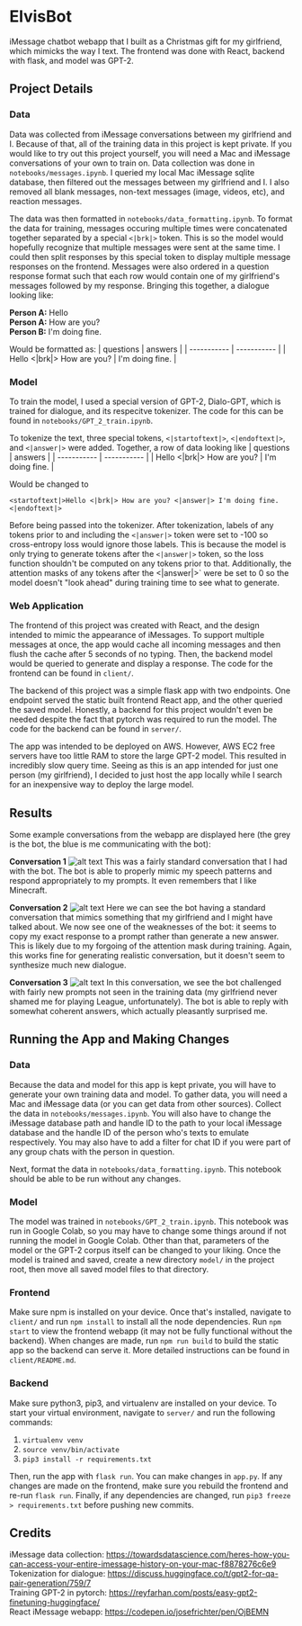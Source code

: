 # ElvisBot
iMessage chatbot webapp that I built as a Christmas gift for my girlfriend, which mimicks the way I text. The frontend was done with React, backend with flask, and model was GPT-2.

## Project Details

### Data
Data was collected from iMessage conversations between my girlfriend and I. Because of that, all of the training data in this project is kept private. If you would like to try out this project yourself, you will need a Mac and iMessage conversations of your own to train on. Data collection was done in `notebooks/messages.ipynb`. I queried my local Mac iMessage sqlite database, then filtered out the messages between my girlfriend and I. I also removed all blank messages, non-text messages (image, videos, etc), and reaction messages.

The data was then formatted in `notebooks/data_formatting.ipynb`. To format the data for training, messages occuring multiple times were concatenated together separated by a special `<|brk|>` token. This is so the model would hopefully recognize that multiple messages were sent at the same time. I could then split responses by this special token to display multiple message responses on the frontend. Messages were also ordered in a question response format such that each row would contain one of my girlfriend's messages followed by my response. Bringing this together, a dialogue looking like:

**Person A:** Hello \
**Person A:** How are you? \
**Person B:** I'm doing fine.

Would be formatted as:
| questions      | answers |
| ----------- | ----------- |
| Hello <\|brk\|> How are you? | I'm doing fine. |

### Model
To train the model, I used a special version of GPT-2, Dialo-GPT, which is trained for dialogue, and its respecitve tokenizer. The code for this can be found in `notebooks/GPT_2_train.ipynb`.

To tokenize the text, three special tokens, `<|startoftext|>`, `<|endoftext|>`, and `<|answer|>` were added. Together, a row of data looking like 
| questions      | answers |
| ----------- | ----------- |
| Hello <\|brk\|> How are you? | I'm doing fine. |

Would be changed to

`<startoftext|>Hello <|brk|> How are you? <|answer|> I'm doing fine.<|endoftext|>`

Before being passed into the tokenizer. After tokenization, labels of any tokens prior to and including the `<|answer|>` token were set to -100 so cross-entropy loss would ignore those labels. This is because the model is only trying to generate tokens after the `<|answer|>` token, so the loss function shouldn't be computed on any tokens prior to that. Additionally, the attention masks of any tokens after the <|answer|>` were be set to 0 so the model doesn't "look ahead" during training time to see what to generate.

### Web Application
The frontend of this project was created with React, and the design intended to mimic the appearance of iMessages. To support multiple messages at once, the app would cache all incoming messages and then flush the cache after 5 seconds of no typing. Then, the backend model would be queried to generate and display a response. The code for the frontend can be found in `client/`.

The backend of this project was a simple flask app with two endpoints. One endpoint served the static built frontend React app, and the other queried the saved model. Honestly, a backend for this project wouldn't even be needed despite the fact that pytorch was required to run the model. The code for the backend can be found in `server/`.

The app was intended to be deployed on AWS. However, AWS EC2 free servers have too little RAM to store the large GPT-2 model. This resulted in incredibly slow query time. Seeing as this is an app intended for just one person (my girlfriend), I decided to just host the app locally while I search for an inexpensive way to deploy the large model.

## Results
Some example conversations from the webapp are displayed here (the grey is the bot, the blue is me communicating with the bot):

**Conversation 1**
![alt text](https://github.com/ewei068/ElvisBot/blob/256f0cd583c069f486343b8adf49c9879072b1ce/example-conv1.jpg?raw=true)
This was a fairly standard conversation that I had with the bot. The bot is able to properly mimic my speech patterns and respond appropriately to my prompts. It even remembers that I like Minecraft.

**Conversation 2**
![alt text](https://github.com/ewei068/ElvisBot/blob/256f0cd583c069f486343b8adf49c9879072b1ce/example-conv2.jpg?raw=true)
Here we can see the bot having a standard conversation that mimics something that my girlfriend and I might have talked about. We now see one of the weaknesses of the bot: it seems to copy my exact response to a prompt rather than generate a new answer. This is likely due to my forgoing of the attention mask during training. Again, this works fine for generating realistic conversation, but it doesn't seem to synthesize much new dialogue.

**Conversation 3**
![alt text](https://github.com/ewei068/ElvisBot/blob/256f0cd583c069f486343b8adf49c9879072b1ce/example-conv3.jpg?raw=true)
In this conversation, we see the bot challenged with fairly new prompts not seen in the training data (my girlfriend never shamed me for playing League, unfortunately). The bot is able to reply with somewhat coherent answers, which actually pleasantly surprised me.

## Running the App and Making Changes

### Data
Because the data and model for this app is kept private, you will have to generate your own training data and model. To gather data, you will need a Mac and iMessage data (or you can get data from other sources). Collect the data in `notebooks/messages.ipynb`. You will also have to change the iMessage database path and handle ID to the path to your local iMessage database and the handle ID of the person who's texts to emulate respectively. You may also have to add a filter for chat ID if you were part of any group chats with the person in question.

Next, format the data in `notebooks/data_formatting.ipynb`. This notebook should be able to be run without any changes.

### Model
The model was trained in `notebooks/GPT_2_train.ipynb`. This notebook was run in Google Colab, so you may have to change some things around if not running the model in Google Colab. Other than that, parameters of the model or the GPT-2 corpus itself can be changed to your liking. Once the model is trained and saved, create a new directory `model/` in the project root, then move all saved model files to that directory.

### Frontend
Make sure npm is installed on your device. Once that's installed, navigate to `client/` and run `npm install` to install all the node dependencies. Run `npm start` to view the frontend webapp (it may not be fully functional without the backend). When changes are made, run `npm run build` to build the static app so the backend can serve it. More detailed instructions can be found in `client/README.md`.

### Backend
Make sure python3, pip3, and virtualenv are installed on your device. To start your virtual environment, navigate to `server/` and run the following commands:
1. `virtualenv venv`
2. `source venv/bin/activate`
3. `pip3 install -r requirements.txt`

Then, run the app with `flask run`. You can make changes in `app.py`. If any changes are made on the frontend, make sure you rebuild the frontend and re-run `flask run`. Finally, if any dependencies are changed, run `pip3 freeze > requirements.txt` before pushing new commits.

## Credits
iMessage data collection: https://towardsdatascience.com/heres-how-you-can-access-your-entire-imessage-history-on-your-mac-f8878276c6e9 \
Tokenization for dialogue: https://discuss.huggingface.co/t/gpt2-for-qa-pair-generation/759/7 \
Training GPT-2 in pytorch: https://reyfarhan.com/posts/easy-gpt2-finetuning-huggingface/ \
React iMessage webapp: https://codepen.io/josefrichter/pen/OjBEMN
